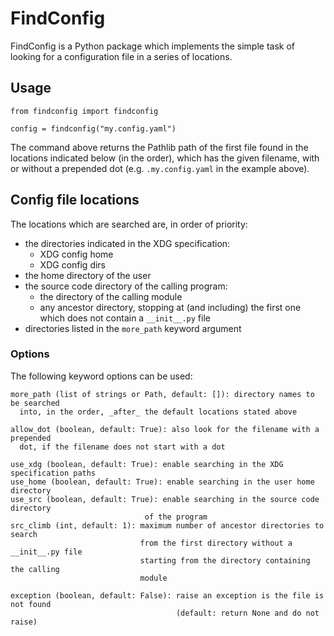 # FindConfig

FindConfig is a Python package which implements the simple task
of looking for a configuration file in a series of locations.

## Usage

```
from findconfig import findconfig

config = findconfig("my.config.yaml")
```

The command above returns the Pathlib path of the first file found in the
locations indicated below (in the order), which has the given filename,
with or without a prepended dot (e.g. ``.my.config.yaml`` in the example above).

## Config file locations

The locations which are searched are, in order of priority:
- the directories indicated in the XDG specification:
  - XDG config home
  - XDG config dirs
- the home directory of the user
- the source code directory of the calling program:
  - the directory of the calling module
  - any ancestor directory, stopping at (and including) the first one
    which does not contain a ``__init__.py`` file
- directories listed in the ``more_path`` keyword argument

### Options

The following keyword options can be used:
```
more_path (list of strings or Path, default: []): directory names to be searched
  into, in the order, _after_ the default locations stated above

allow_dot (boolean, default: True): also look for the filename with a prepended
  dot, if the filename does not start with a dot

use_xdg (boolean, default: True): enable searching in the XDG specification paths
use_home (boolean, default: True): enable searching in the user home directory
use_src (boolean, default: True): enable searching in the source code directory
                              of the program
src_climb (int, default: 1): maximum number of ancestor directories to search
                             from the first directory without a __init__.py file
                             starting from the directory containing the calling
                             module

exception (boolean, default: False): raise an exception is the file is not found
                                     (default: return None and do not raise)
```
